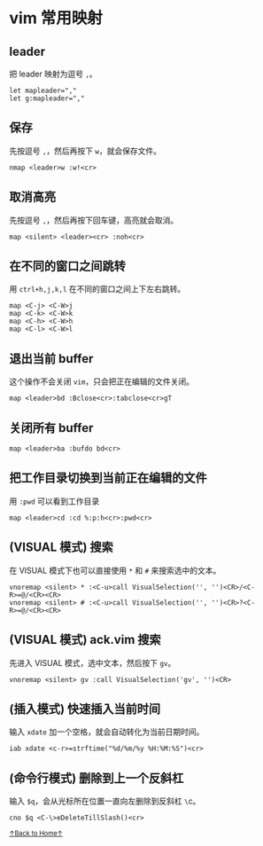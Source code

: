 # vim 常用映射

## leader

把 leader 映射为逗号 `,`。

```
let mapleader=","
let g:mapleader=","
```

## 保存

先按逗号 `,`，然后再按下 `w`，就会保存文件。

```
nmap <leader>w :w!<cr>
```

## 取消高亮

先按逗号 `,`，然后再按下回车键，高亮就会取消。

```
map <silent> <leader><cr> :noh<cr>
```

## 在不同的窗口之间跳转

用 `ctrl+h,j,k,l` 在不同的窗口之间上下左右跳转。

```
map <C-j> <C-W>j
map <C-k> <C-W>k
map <C-h> <C-W>h
map <C-l> <C-W>l
```

## 退出当前 buffer

这个操作不会关闭 `vim`，只会把正在编辑的文件关闭。

```
map <leader>bd :Bclose<cr>:tabclose<cr>gT
```

## 关闭所有 buffer

```
map <leader>ba :bufdo bd<cr>
```

## 把工作目录切换到当前正在编辑的文件

用 `:pwd` 可以看到工作目录

```
map <leader>cd :cd %:p:h<cr>:pwd<cr>
```

## (VISUAL 模式) 搜索

在 VISUAL 模式下也可以直接使用 `*` 和 `#` 来搜索选中的文本。

```
vnoremap <silent> * :<C-u>call VisualSelection('', '')<CR>/<C-R>=@/<CR><CR>
vnoremap <silent> # :<C-u>call VisualSelection('', '')<CR>?<C-R>=@/<CR><CR>
```

## (VISUAL 模式) ack.vim 搜索

先进入 VISUAL 模式，选中文本，然后按下 `gv`。

```
vnoremap <silent> gv :call VisualSelection('gv', '')<CR>
```

## (插入模式) 快速插入当前时间

输入 `xdate` 加一个空格，就会自动转化为当前日期时间。

```
iab xdate <c-r>=strftime("%d/%m/%y %H:%M:%S")<cr>
```

## (命令行模式) 删除到上一个反斜杠

输入 `$q`，会从光标所在位置一直向左删除到反斜杠 `\`c。

```
cno $q <C-\>eDeleteTillSlash()<cr>
```

<a href='https://github.com/MDGSF/MyVim'><small>↑Back to Home↑</small></a>

